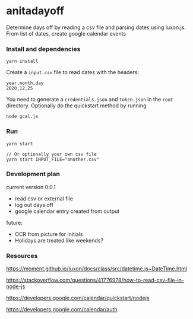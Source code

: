 # anitadayoff
Determine days off by reading a csv file and parsing dates using luxon.js. From list of dates, create google calendar events

### Install and dependencies
```
yarn install
```

Create a `input.csv` file to read dates with the headers:
```
year,month,day
2020,12,25
```


You need to generate a `credentials.json` and `token.json` in the `root` directory.
Optionally do the quickstart method by running 
```
node gcal.js
```

### Run


```
yarn start

// Or optionally your own csv file
yarn start INPUT_FILE="another.csv"
```

### Development plan
current version 0.0.1
- read csv or external file
- log out days off
- google calendar entry created from output

future:
- OCR from picture for initials
- Holidays are treated like weekends?


### Resources
https://moment.github.io/luxon/docs/class/src/datetime.js~DateTime.html

https://stackoverflow.com/questions/41776978/how-to-read-csv-file-in-node-js

https://developers.google.com/calendar/quickstart/nodejs

https://developers.google.com/calendar/auth

